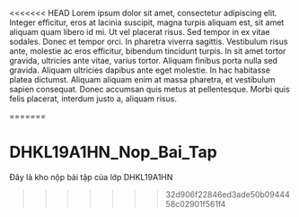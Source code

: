 <<<<<<< HEAD
Lorem ipsum dolor sit amet, consectetur adipiscing elit. Integer efficitur, eros at
lacinia suscipit, magna turpis aliquam est, sit amet aliquam quam libero id mi. Ut vel
placerat risus. Sed tempor in ex vitae sodales. Donec et tempor orci. In pharetra
viverra sagittis. Vestibulum risus ante, molestie ac eros efficitur, bibendum tincidunt
turpis. In sit amet tortor gravida, ultricies ante vitae, varius tortor. Aliquam finibus
porta nulla sed gravida. Aliquam ultricies dapibus ante eget molestie. In hac habitasse
platea dictumst. Aliquam aliquam enim at massa pharetra, et vestibulum sapien
consequat. Donec accumsan quis metus at pellentesque. Morbi quis felis placerat,
interdum justo a, aliquam risus.

=======
# DHKL19A1HN_Nop_Bai_Tap
Đây là kho nộp bài tập của lớp DHKL19A1HN
>>>>>>> 32d906f22846ed3ade50b0944458c02901f561f4
